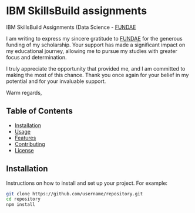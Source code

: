 # IBM SkillsBuild assignments
IBM SkillsBuild Assignments (Data Science - [FUNDAE](https://www.fundae.es/)

I am writing to express my sincere gratitude to [FUNDAE](https://www.fundae.es/) for the generous funding of my scholarship. Your support has made a significant impact on my educational journey, allowing me to pursue my studies with greater focus and determination.

I truly appreciate the opportunity that provided me, and I am committed to making the most of this chance. Thank you once again for your belief in my potential and for your invaluable support.

Warm regards,

## Table of Contents

- [Installation](#installation)
- [Usage](#usage)
- [Features](#features)
- [Contributing](#contributing)
- [License](#license)

## Installation

Instructions on how to install and set up your project. For example:

```bash
git clone https://github.com/username/repository.git
cd repository
npm install 
